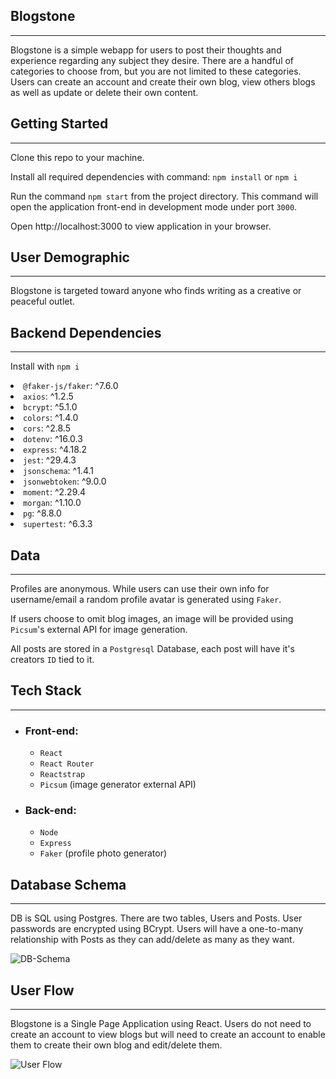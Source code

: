 ## Blogstone
---
Blogstone is a simple webapp for users to post their thoughts and experience regarding any subject they desire. There are a handful of categories to choose from, but you are not limited to these categories. Users can create an account and create their own blog, view others blogs as well as update or delete their own content.

## Getting Started
---
Clone this repo to your machine.

Install all required dependencies with command: `npm install` or `npm i`

Run the command `npm start` from the project directory. This command will open the application front-end in development mode under port `3000`.

Open http://localhost:3000 to view application in your browser.


## User Demographic
--- 
Blogstone is targeted toward anyone who finds writing as a creative or peaceful outlet. 

## Backend Dependencies
---
Install with `npm i`
    <li> `@faker-js/faker`: ^7.6.0
    <li> `axios`: ^1.2.5
    <li> `bcrypt`: ^5.1.0
    <li> `colors`: ^1.4.0
    <li> `cors`: ^2.8.5
    <li> `dotenv`: ^16.0.3
    <li> `express`: ^4.18.2
    <li> `jest`: ^29.4.3
    <li> `jsonschema`: ^1.4.1
    <li> `jsonwebtoken`: ^9.0.0
    <li> `moment`: ^2.29.4
    <li> `morgan`: ^1.10.0
    <li> `pg`: ^8.8.0
    <li> `supertest`: ^6.3.3

## Data
--- 
Profiles are anonymous. While users can use their own info for username/email a random profile avatar is generated using `Faker`.

If users choose to omit blog images, an image will be provided using `Picsum`'s external API for image generation.

All posts are stored in a `Postgresql` Database, each post will have it's creators `ID` tied to it.

## Tech Stack
--- 
- ### Front-end: 
    - `React`
    - `React Router`
    - `Reactstrap`
    - `Picsum` (image generator external API)
- ### Back-end: 
    - `Node`
    - `Express`
    - `Faker` (profile photo generator)

## Database Schema
--- 
DB is SQL using Postgres. There are two tables, Users and Posts. User passwords are encrypted using BCrypt. Users will have a one-to-many relationship with Posts as they can add/delete as many as they want.

![DB-Schema](https://user-images.githubusercontent.com/91156228/220794690-06453fae-cb08-409e-9321-ba6dc82d5cce.png)


## User Flow
--- 
Blogstone is a Single Page Application using React. Users do not need to create an account to view blogs but will need to create an account to enable them to create their own blog and edit/delete them.

![User Flow](https://user-images.githubusercontent.com/91156228/220796658-d10b5cc3-4a82-4cc4-b4d7-f66f0172135f.png)
